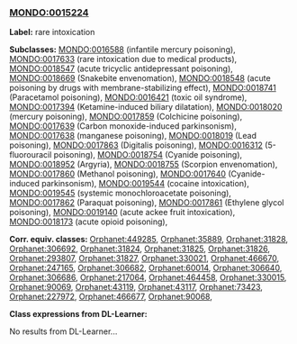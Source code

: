 
### [MONDO:0015224](http://purl.obolibrary.org/obo/MONDO_0015224)
**Label:** rare intoxication

**Subclasses:** [MONDO:0016588](http://purl.obolibrary.org/obo/MONDO_0016588) (infantile mercury poisoning), [MONDO:0017633](http://purl.obolibrary.org/obo/MONDO_0017633) (rare intoxication due to medical products), [MONDO:0018547](http://purl.obolibrary.org/obo/MONDO_0018547) (acute tricyclic antidepressant poisoning), [MONDO:0018669](http://purl.obolibrary.org/obo/MONDO_0018669) (Snakebite envenomation), [MONDO:0018548](http://purl.obolibrary.org/obo/MONDO_0018548) (acute poisoning by drugs with membrane-stabilizing effect), [MONDO:0018741](http://purl.obolibrary.org/obo/MONDO_0018741) (Paracetamol poisoning), [MONDO:0016421](http://purl.obolibrary.org/obo/MONDO_0016421) (toxic oil syndrome), [MONDO:0017394](http://purl.obolibrary.org/obo/MONDO_0017394) (Ketamine-induced biliary dilatation), [MONDO:0018020](http://purl.obolibrary.org/obo/MONDO_0018020) (mercury poisoning), [MONDO:0017859](http://purl.obolibrary.org/obo/MONDO_0017859) (Colchicine poisoning), [MONDO:0017639](http://purl.obolibrary.org/obo/MONDO_0017639) (Carbon monoxide-induced parkinsonism), [MONDO:0017638](http://purl.obolibrary.org/obo/MONDO_0017638) (manganese poisoning), [MONDO:0018019](http://purl.obolibrary.org/obo/MONDO_0018019) (Lead poisoning), [MONDO:0017863](http://purl.obolibrary.org/obo/MONDO_0017863) (Digitalis poisoning), [MONDO:0016312](http://purl.obolibrary.org/obo/MONDO_0016312) (5-fluorouracil poisoning), [MONDO:0018754](http://purl.obolibrary.org/obo/MONDO_0018754) (Cyanide poisoning), [MONDO:0018952](http://purl.obolibrary.org/obo/MONDO_0018952) (Argyria), [MONDO:0018755](http://purl.obolibrary.org/obo/MONDO_0018755) (Scorpion envenomation), [MONDO:0017860](http://purl.obolibrary.org/obo/MONDO_0017860) (Methanol poisoning), [MONDO:0017640](http://purl.obolibrary.org/obo/MONDO_0017640) (Cyanide-induced parkinsonism), [MONDO:0019544](http://purl.obolibrary.org/obo/MONDO_0019544) (cocaine intoxication), [MONDO:0019545](http://purl.obolibrary.org/obo/MONDO_0019545) (systemic monochloroacetate poisoning), [MONDO:0017862](http://purl.obolibrary.org/obo/MONDO_0017862) (Paraquat poisoning), [MONDO:0017861](http://purl.obolibrary.org/obo/MONDO_0017861) (Ethylene glycol poisoning), [MONDO:0019140](http://purl.obolibrary.org/obo/MONDO_0019140) (acute ackee fruit intoxication), [MONDO:0018173](http://purl.obolibrary.org/obo/MONDO_0018173) (acute opioid poisoning), 

**Corr. equiv. classes:** [Orphanet:449285](http://www.orpha.net/ORDO/Orphanet_449285), [Orphanet:35889](http://www.orpha.net/ORDO/Orphanet_35889), [Orphanet:31828](http://www.orpha.net/ORDO/Orphanet_31828), [Orphanet:306692](http://www.orpha.net/ORDO/Orphanet_306692), [Orphanet:31824](http://www.orpha.net/ORDO/Orphanet_31824), [Orphanet:31825](http://www.orpha.net/ORDO/Orphanet_31825), [Orphanet:31826](http://www.orpha.net/ORDO/Orphanet_31826), [Orphanet:293807](http://www.orpha.net/ORDO/Orphanet_293807), [Orphanet:31827](http://www.orpha.net/ORDO/Orphanet_31827), [Orphanet:330021](http://www.orpha.net/ORDO/Orphanet_330021), [Orphanet:466670](http://www.orpha.net/ORDO/Orphanet_466670), [Orphanet:247165](http://www.orpha.net/ORDO/Orphanet_247165), [Orphanet:306682](http://www.orpha.net/ORDO/Orphanet_306682), [Orphanet:60014](http://www.orpha.net/ORDO/Orphanet_60014), [Orphanet:306640](http://www.orpha.net/ORDO/Orphanet_306640), [Orphanet:306686](http://www.orpha.net/ORDO/Orphanet_306686), [Orphanet:217064](http://www.orpha.net/ORDO/Orphanet_217064), [Orphanet:464458](http://www.orpha.net/ORDO/Orphanet_464458), [Orphanet:330015](http://www.orpha.net/ORDO/Orphanet_330015), [Orphanet:90069](http://www.orpha.net/ORDO/Orphanet_90069), [Orphanet:43119](http://www.orpha.net/ORDO/Orphanet_43119), [Orphanet:43117](http://www.orpha.net/ORDO/Orphanet_43117), [Orphanet:73423](http://www.orpha.net/ORDO/Orphanet_73423), [Orphanet:227972](http://www.orpha.net/ORDO/Orphanet_227972), [Orphanet:466677](http://www.orpha.net/ORDO/Orphanet_466677), [Orphanet:90068](http://www.orpha.net/ORDO/Orphanet_90068), 

**Class expressions from DL-Learner:**

No results from DL-Learner...




